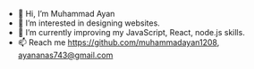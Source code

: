 - 👋 Hi, I’m Muhammad Ayan
- 👀 I’m interested in designing websites.
- 🌱 I’m currently improving my JavaScript, React, node.js skills.
- 📫 Reach me https://github.com/muhammadayan1208, ayananas743@gmail.com

